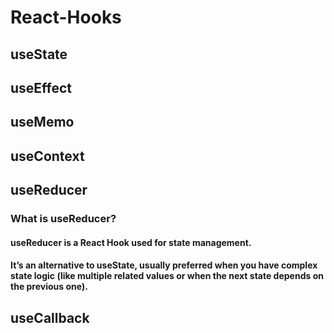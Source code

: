 # React-Hooks

## useState

## useEffect

## useMemo

## useContext

## useReducer

### What is useReducer?

#### useReducer is a React Hook used for state management.

#### It’s an alternative to useState, usually preferred when you have complex state logic (like multiple related values or when the next state depends on the previous one).

## useCallback
